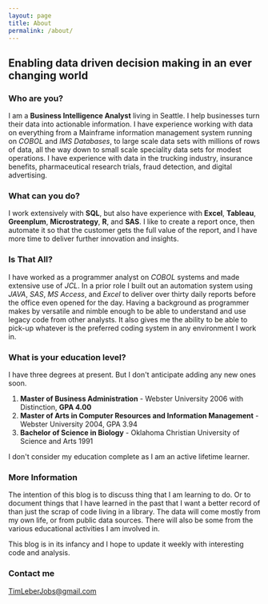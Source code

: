```yaml
---
layout: page
title: About
permalink: /about/
---
```


## Enabling data driven decision making in an ever changing world

### Who are you?

I am a **Business Intelligence Analyst** living in Seattle.  I help businesses turn their data into actionable information.  I have experience working with data on everything from a Mainframe information management system running on *COBOL* and *IMS Databases*, to large scale data sets with millions of rows of data, all the way down to small scale speciality data sets for modest operations.  I have experience with data in the trucking industry, insurance benefits, pharmaceutical research trials, fraud detection, and digital advertising.

### What can you do?

I work extensively with **SQL**, but also have experience with **Excel**, **Tableau**, **Greenplum**, **Microstrategy**, **R**, and **SAS**.  I like to create a report once, then automate it so that the customer gets the full value of the report, and I have more time to deliver further innovation and insights.

### Is That All?

I have worked as a programmer analyst on *COBOL* systems and made extensive use of *JCL*.  In a prior role I built out an automation system using *JAVA*, *SAS*, *MS Access*, and *Excel* to deliver over thirty daily reports before the office even opened for the day.  Having a background as programmer makes by versatile and nimble enough to be able to understand and use legacy code from other analysts.  It also gives me the ability to be able to pick-up whatever is the preferred coding system in any environment I work in.

### What is your education level?

I have three degrees at present.  But I don't anticipate adding any new ones soon.

1. **Master of Business Administration** - Webster University 2006 with Distinction, **GPA 4.00**
2. **Master of Arts in Computer Resources and Information Management** - Webster University 2004, GPA 3.94
3. **Bachelor of Science in Biology** - Oklahoma Christian University of Science and Arts 1991

I don't consider my education complete as I am an active lifetime learner.

### More Information

The intention of this blog is to discuss thing that I am learning to do.  Or to document things that I have learned in the past that I want a better record of than just the scrap of code living in a library.  The data will come mostly from my own life, or from public data sources.  There will also be some from the various educational activities I am involved in.

This blog is in its infancy and I hope to update it weekly with interesting code and analysis.

### Contact me

[TimLeberJobs@gmail.com](mailto:TimLeberJobs@gmail.com)